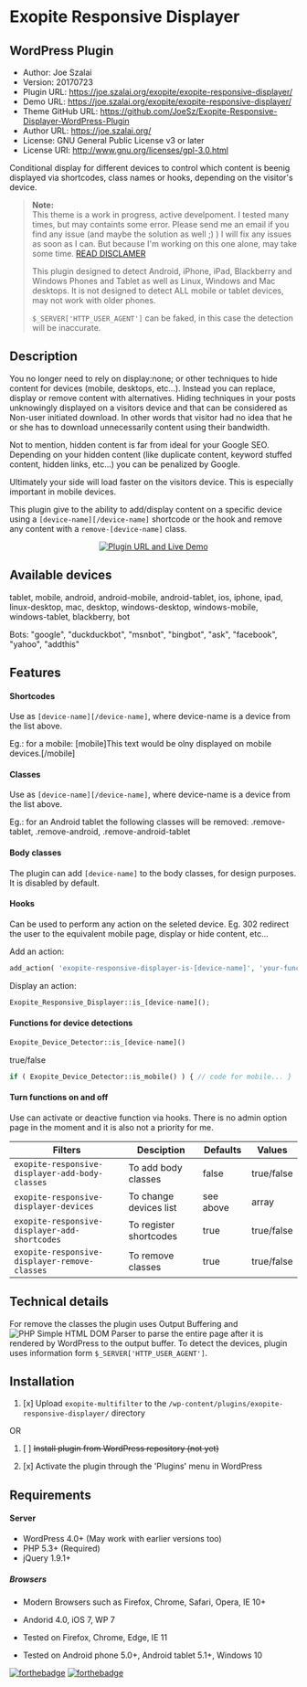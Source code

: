 # Exopite Responsive Displayer
## WordPress Plugin

- Author: Joe Szalai
- Version: 20170723
- Plugin URL: https://joe.szalai.org/exopite/exopite-responsive-displayer/
- Demo URL: https://joe.szalai.org/exopite/exopite-responsive-displayer/
- Theme GitHub URL: https://github.com/JoeSz/Exopite-Responsive-Displayer-WordPress-Plugin
- Author URL: https://joe.szalai.org/
- License: GNU General Public License v3 or later
- License URI: http://www.gnu.org/licenses/gpl-3.0.html

Conditional display for different devices to control which content is beenig displayed via shortcodes, class names or hooks, depending on the visitor's device.

> **Note:** <br>
> This theme is a work in progress, active develpoment. I tested many times, but may containts some error. Please send me an email if you find any issue (and maybe the solution as well ;) )
> I will fix any issues as soon as I can. But because I'm working on this one alone, may take some time.
> [READ DISCLAMER](https://joe.szalai.org/disclaimer/)
>
> This plugin designed to detect Android, iPhone, iPad, Blackberry and Windows Phones and Tablet as well as Linux, Windows and Mac desktops. It is not designed to detect ALL mobile or tablet devices, may not work with older phones.
>
> `$_SERVER['HTTP_USER_AGENT']` can be faked, in this case the detection will be inaccurate.

## Description

You no longer need to rely on display:none; or other techniques to hide content for devices (mobile, desktops, etc...). Instead you can replace, display or remove content with alternatives. Hiding techniques in your posts unknowingly displayed on a visitors device and that can be considered as Non-user initiated download. In other words that visitor had no idea that he or she has to download unnecessarily content using their bandwidth.

Not to mention, hidden content is far from ideal for your Google SEO. Depending on your hidden content (like duplicate content, keyword stuffed content, hidden links, etc...) you can be penalized by Google.

Ultimately your side will load faster on the visitors device. This is especially important in mobile devices.

This plugin give to the ability to add/display content on a specific device using a `[device-name][/device-name]` shortcode or the hook and remove any content with a `remove-[device-name]` class.

<p align="center">
    <a href="https://joe.szalai.org/exopite/exopite-responsive-displayer/" rel="Plugin URL and Live Demo"><img src="https://joe.szalai.org/wp-content/uploads/2017/07/plugin_live_demo.png" alt="Plugin URL and Live Demo"></a>
</p>

## Available devices

tablet, mobile, android, android-mobile, android-tablet, ios, iphone, ipad, linux-desktop, mac, desktop, windows-desktop, windows-mobile, windows-tablet, blackberry, bot

Bots: "google", "duckduckbot", "msnbot", "bingbot", "ask", "facebook", "yahoo", "addthis"

## Features

#### Shortcodes
Use as `[device-name][/device-name]`, where device-name is a device from the list above.

Eg.: for a mobile: [mobile]This text would be olny displayed on mobile devices.[/mobile]

#### Classes
Use as `[device-name][/device-name]`, where device-name is a device from the list above.

Eg.: for an Android tablet the following classes will be removed: .remove-tablet, .remove-android, .remove-android-tablet

#### Body classes
The plugin can add `[device-name]` to the body classes, for design purposes. It is disabled by default.

#### Hooks
Can be used to perform any action on the seleted device. Eg. 302 redirect the user to the equivalent mobile page, display or hide content, etc...

Add an action:
```php
add_action( 'exopite-responsive-displayer-is-[device-name]', 'your-function' );
```
Display an action:
```php
Exopite_Responsive_Displayer::is_[device-name]();
```

#### Functions for device detections
```php
Exopite_Device_Detector::is_[device-name]()
```
true/false

```php
if ( Exopite_Device_Detector::is_mobile() ) { // code for mobile... }
```

#### Turn functions on and off
Use can activate or deactive function via hooks. There is no admin option page in the moment and it is also not a priority for me.

| Filters                                       | Desciption              | Defaults  | Values     |
| --------------------------------------------- | ------------------------|-----------|------------|
| `exopite-responsive-displayer-add-body-classes` |  To add body classes    | false     | true/false |
| `exopite-responsive-displayer-devices`          |  To change devices list | see above | array      |
| `exopite-responsive-displayer-add-shortcodes`   |  To register shortcodes | true      | true/false |
| `exopite-responsive-displayer-remove-classes`   |  To remove classes      | true      | true/false |

## Technical details

For remove the classes the plugin uses Output Buffering and ![PHP Simple HTML DOM Parser](http://simplehtmldom.sourceforge.net/) to parse the entire page after it is rendered by WordPress to the output buffer.
To detect the devices, plugin uses information form `$_SERVER['HTTP_USER_AGENT']`.

## Installation

1. [x] Upload `exopite-multifilter` to the `/wp-content/plugins/exopite-responsive-displayer/` directory

OR

1. [ ] ~~Install plugin from WordPress repository (not yet)~~

2. [x] Activate the plugin through the 'Plugins' menu in WordPress

## Requirements

#### Server

* WordPress 4.0+ (May work with earlier versions too)
* PHP 5.3+ (Required)
* jQuery 1.9.1+

##### Browsers

* Modern Browsers such as Firefox, Chrome, Safari, Opera, IE 10+
* Andorid 4.0, iOS 7, WP 7

* Tested on Firefox, Chrome, Edge, IE 11
* Tested on Android phone 5.0+, Android tablet 5.1+, Windows 10

[![forthebadge](http://forthebadge.com/images/badges/built-by-developers.svg)](http://forthebadge.com) [![forthebadge](http://forthebadge.com/images/badges/for-you.svg)](http://forthebadge.com)
